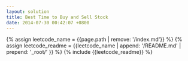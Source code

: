 ```yaml
---
layout: solution
title: Best Time to Buy and Sell Stock
date: 2014-07-30 00:42:07 +0800
---
```

{% assign leetcode_name = {{page.path | remove: '/index.md'}}  %}
{% assign leetcode_readme = {{leetcode_name | append: '/README.md' | prepend: '_root/' }}  %}
{% include {{leetcode_readme}} %}
